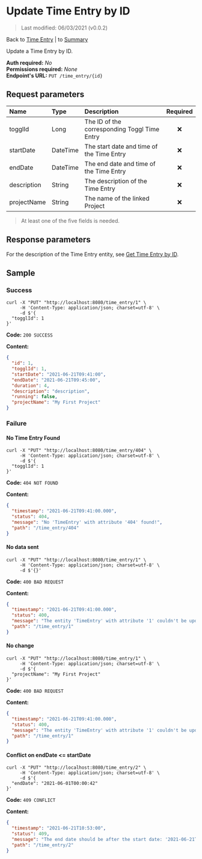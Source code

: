 # Update Time Entry by ID

> Last modified: 06/03/2021 (v0.0.2)

Back to [Time Entry](../Time%20Entry.md) | to [Summary](../../README.md)

Update a Time Entry by ID.

**Auth required:** _No_  
**Permissions required:** _None_  
**Endpoint's URL:** `PUT /time_entry/{id}`

## Request parameters

| Name | Type | Description | Required |
|:--|:--|:--|:--:|
| togglId | Long | The ID of the corresponding Toggl Time Entry | ❌ |
| startDate | DateTime | The start date and time of the Time Entry | ❌ |
| endDate | DateTime | The end date and time of the Time Entry | ❌ |
| description | String | The description of the Time Entry | ❌ |
| projectName | String | The name of the linked Project | ❌ |

> At least one of the five fields is needed.

## Response parameters

For the description of the Time Entry entity, see [Get Time Entry by ID](Get-Time-Entry-by-ID.md).

## Sample

### Success

```shell
curl -X "PUT" "http://localhost:8080/time_entry/1" \
     -H 'Content-Type: application/json; charset=utf-8' \
     -d $'{
  "togglId": 1
}'
```

**Code:** `200 SUCCESS`

**Content:**

```json
{
  "id": 1,
  "togglId": 1,
  "startDate": "2021-06-21T09:41:00",
  "endDate": "2021-06-21T09:45:00",
  "duration": 4,
  "description": "description",
  "running": false,
  "projectName": "My First Project"
}
```

### Failure

#### No Time Entry Found

```shell
curl -X "PUT" "http://localhost:8080/time_entry/404" \
     -H 'Content-Type: application/json; charset=utf-8' \
     -d $'{
  "togglId": 1
}'
```

**Code:** `404 NOT FOUND`

**Content:**

```json
{
  "timestamp": "2021-06-21T09:41:00.000",
  "status": 404,
  "message": "No 'TimeEntry' with attribute '404' found!",
  "path": "/time_entry/404"
}
```

#### No data sent

```shell
curl -X "PUT" "http://localhost:8080/time_entry/1" \
     -H 'Content-Type: application/json; charset=utf-8' \
     -d $'{}'
```

**Code:** `400 BAD REQUEST`

**Content:**

```json
{
  "timestamp": "2021-06-21T09:41:00.000",
  "status": 400,
  "message": "The entity 'TimeEntry' with attribute '1' couldn't be updated! Nothing was sent in the body.",
  "path": "/time_entry/1"
}
```

#### No change

```shell
curl -X "PUT" "http://localhost:8080/time_entry/1" \
     -H 'Content-Type: application/json; charset=utf-8' \
     -d $'{
  "projectName": "My First Project"
}'
```

**Code:** `400 BAD REQUEST`

**Content:**

```json
{
  "timestamp": "2021-06-21T09:41:00.000",
  "status": 400,
  "message": "The entity 'TimeEntry' with attribute '1' couldn't be updated! Please check the changes you've made.",
  "path": "/time_entry/1"
}
```

#### Conflict on endDate <= startDate

```shell
curl -X "PUT" "http://localhost:8080/time_entry/2" \
     -H 'Content-Type: application/json; charset=utf-8' \
     -d $'{
  "endDate": "2021-06-01T00:00:42"
}'
```

**Code:** `409 CONFLICT`

**Content:**

```json
{
  "timestamp": "2021-06-21T10:53:00",
  "status": 409,
  "message": "The end date should be after the start date: '2021-06-21T09:41:00' > '2021-06-01T00:00:42'!",
  "path": "/time_entry/2"
}
```
